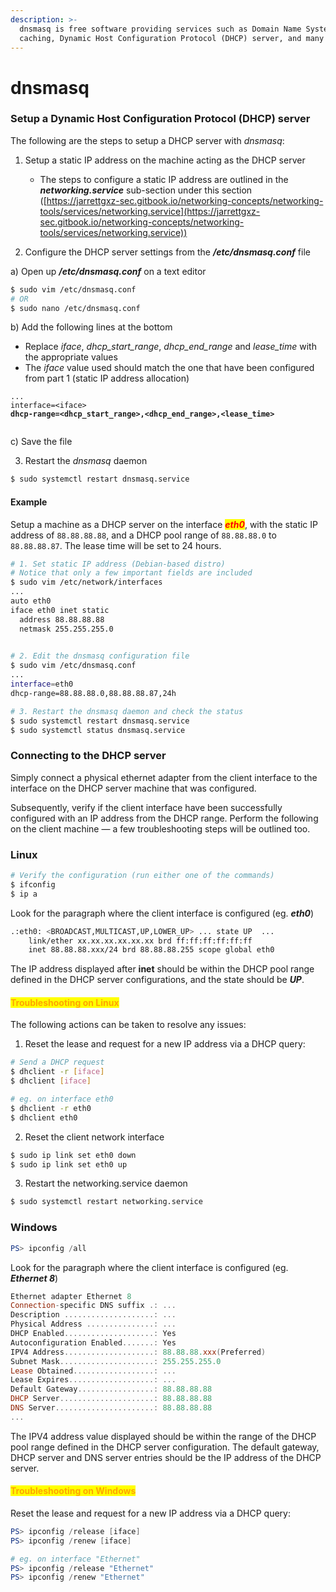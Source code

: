 ```yaml
---
description: >-
  dnsmasq is free software providing services such as Domain Name System (DNS)
  caching, Dynamic Host Configuration Protocol (DHCP) server, and many more.
---
```


# dnsmasq

### Setup a Dynamic Host Configuration Protocol (DHCP) server

The following are the steps to setup a DHCP server with _dnsmasq_:

1.  Setup a static IP address on the machine acting as the DHCP server

    * The steps to configure a static IP address are outlined in the _**networking.service**_ sub-section under this section ([https://jarrettgxz-sec.gitbook.io/networking-concepts/networking-tools/services/networking.service](https://jarrettgxz-sec.gitbook.io/networking-concepts/networking-tools/services/networking.service))


2. &#x20;Configure the DHCP server settings from the _**/etc/dnsmasq.conf**_ file&#x20;

a) Open up _**/etc/dnsmasq.conf**_ on a text editor&#x20;

```bash
$ sudo vim /etc/dnsmasq.conf
# OR
$ sudo nano /etc/dnsmasq.conf
```

b) Add the following lines at the bottom

* Replace _iface_, _dhcp\_start\_range_, _dhcp\_end\_range_ and _lease\_time_ with the appropriate values
* The _iface_ value used should match the one that have been configured from part 1 (static IP address allocation)

<pre class="language-bash"><code class="lang-bash">...
interface=&#x3C;iface>
<strong>dhcp-range=&#x3C;dhcp_start_range>,&#x3C;dhcp_end_range>,&#x3C;lease_time>
</strong><strong>
</strong></code></pre>

c) Save the file



3. Restart the _dnsmasq_ daemon

```bash
$ sudo systemctl restart dnsmasq.service
```

#### Example

Setup a machine as a DHCP server on the interface _<mark style="color:red;">**eth0**</mark>_, with the static IP address of `88.88.88.88`, and a DHCP pool range of `88.88.88.0` to `88.88.88.87`. The lease time will be set to 24 hours.

```bash
# 1. Set static IP address (Debian-based distro)
# Notice that only a few important fields are included
$ sudo vim /etc/network/interfaces
...
auto eth0
iface eth0 inet static
  address 88.88.88.88
  netmask 255.255.255.0
  

# 2. Edit the dnsmasq configuration file
$ sudo vim /etc/dnsmasq.conf 
...
interface=eth0
dhcp-range=88.88.88.0,88.88.88.87,24h

# 3. Restart the dnsmasq daemon and check the status
$ sudo systemctl restart dnsmasq.service
$ sudo systemctl status dnsmasq.service

```

### Connecting to the DHCP server

Simply connect a physical ethernet adapter from the client interface to the interface on the DHCP server machine that was configured.&#x20;

Subsequently, verify if the client interface have been successfully configured with an IP address from the DHCP range. Perform the following on the client machine — a few troubleshooting steps will be outlined too.&#x20;

### Linux

```bash
# Verify the configuration (run either one of the commands) 
$ ifconfig
$ ip a
```

Look for the paragraph where the client interface is configured (eg. _**eth0**_)

```bash
.:eth0: <BROADCAST,MULTICAST,UP,LOWER_UP> ... state UP  ...
    link/ether xx.xx.xx.xx.xx.xx brd ff:ff:ff:ff:ff:ff
    inet 88.88.88.xxx/24 brd 88.88.88.255 scope global eth0

```

The IP address displayed after **inet** should be within the DHCP pool range defined in the DHCP server configurations, and the state should be _**UP**_.

#### <mark style="color:orange;">Troubleshooting on Linux</mark>

The following actions can be taken to resolve any issues:

1. Reset the lease and request for a new IP address via a DHCP query:

```bash
# Send a DHCP request
$ dhclient -r [iface]
$ dhclient [iface]

# eg. on interface eth0
$ dhclient -r eth0
$ dhclient eth0
```

2. Reset the client network interface

```bash
$ sudo ip link set eth0 down
$ sudo ip link set eth0 up
```

3. Restart the networking.service daemon

```bash
$ sudo systemctl restart networking.service
```

### Windows

```powershell
PS> ipconfig /all
```

Look for the paragraph where the client interface is configured (eg. _**Ethernet 8**_)

```powershell
Ethernet adapter Ethernet 8
Connection-specific DNS suffix .: ...
Description ....................: ...
Physical Address ...............: ...
DHCP Enabled....................: Yes
Autoconfiguration Enabled.......: Yes
IPV4 Address....................: 88.88.88.xxx(Preferred)
Subnet Mask.....................: 255.255.255.0
Lease Obtained..................: ...
Lease Expires...................: ...
Default Gateway.................: 88.88.88.88
DHCP Server.....................: 88.88.88.88
DNS Server......................: 88.88.88.88
... 
```

The IPV4 address value displayed should be within the range of the DHCP pool range defined in the DHCP server configuration. The default gateway, DHCP server and DNS server entries should be the IP address of the DHCP server.

#### <mark style="color:orange;">Troubleshooting on Windows</mark>

Reset the lease and request for a new IP address via a DHCP query:

```powershell
PS> ipconfig /release [iface]
PS> ipconfig /renew [iface]

# eg. on interface "Ethernet"
PS> ipconfig /release "Ethernet"
PS> ipconfig /renew "Ethernet"
```
